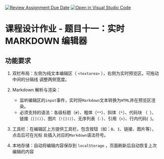 [![Review Assignment Due Date](https://classroom.github.com/assets/deadline-readme-button-22041afd0340ce965d47ae6ef1cefeee28c7c493a6346c4f15d667ab976d596c.svg)](https://classroom.github.com/a/1IGw8b5u)
[![Open in Visual Studio Code](https://classroom.github.com/assets/open-in-vscode-2e0aaae1b6195c2367325f4f02e2d04e9abb55f0b24a779b69b11b9e10269abc.svg)](https://classroom.github.com/online_ide?assignment_repo_id=21272489&assignment_repo_type=AssignmentRepo)

# 课程设计作业 - 题目十一：实时 MARKDOWN 编辑器

## 功能要求

1. 双栏布局：左侧为纯文本编辑区（ `<textarea>` ），右侧为实时预览区。可拖动中间的分隔线
   调整两侧宽度。
2. Markdown 解析与渲染：

   - 监听编辑区的`input`事件，实时将`Markdown`文本转换为`HTML`并在预览区渲染。
   - 必须支持的语法：各级标题（`#`）、粗体（`**`）、斜体（`*`）、代码块
     （` `）、链接（`[]()`）、图片（`![]()`）、无序列表（`-`）、引用（`>`）、行内代码(` `)。

3. 工具栏：在编辑区上方提供工具栏，包含按钮（如：`B`、`I`、链接、图片等），点击后可在光标
   处插入对应的`Markdown`语法符号。
4. 本地存储：自动将编辑内容保存到 `localStorage` ，页面刷新后自动恢复上次编辑的内容
